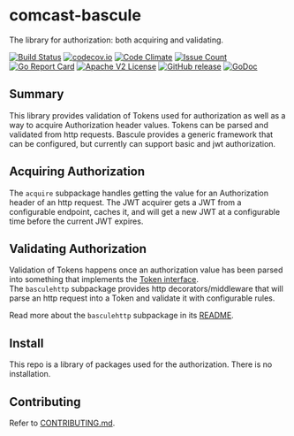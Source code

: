 # comcast-bascule

The library for authorization: both acquiring and validating.

[![Build Status](https://travis-ci.org/Comcast/comcast-bascule.svg?branch=master)](https://travis-ci.org/Comcast/comcast-bascule)
[![codecov.io](http://codecov.io/github/Comcast/comcast-bascule/coverage.svg?branch=master)](http://codecov.io/github/Comcast/comcast-bascule?branch=master)
[![Code Climate](https://codeclimate.com/github/Comcast/comcast-bascule/badges/gpa.svg)](https://codeclimate.com/github/Comcast/comcast-bascule)
[![Issue Count](https://codeclimate.com/github/Comcast/comcast-bascule/badges/issue_count.svg)](https://codeclimate.com/github/Comcast/comcast-bascule)
[![Go Report Card](https://goreportcard.com/badge/github.com/Comcast/comcast-bascule)](https://goreportcard.com/report/github.com/Comcast/comcast-bascule)
[![Apache V2 License](http://img.shields.io/badge/license-Apache%20V2-blue.svg)](https://github.com/Comcast/comcast-bascule/blob/master/LICENSE)
[![GitHub release](https://img.shields.io/github/release/Comcast/comcast-bascule.svg)](CHANGELOG.md)
[![GoDoc](https://godoc.org/github.com/Comcast/comcast-bascule/bascule?status.svg)](https://godoc.org/github.com/Comcast/comcast-bascule/bascule)

## Summary

This library provides validation of Tokens used for authorization as well as a 
way to acquire Authorization header values.  Tokens can be parsed and validated 
from http requests. Bascule provides a generic framework that can be configured, 
but currently can support basic and jwt authorization.

## Acquiring Authorization

The `acquire` subpackage handles getting the value for an Authorization header of
an http request.  The JWT acquirer gets a JWT from a configurable endpoint, 
caches it, and will get a new JWT at a configurable time before the current JWT 
expires.

## Validating Authorization

Validation of Tokens happens once an authorization value has been parsed into 
something that implements the [Token interface](https://godoc.org/github.com/Comcast/comcast-bascule/bascule#Token).  
The `basculehttp` subpackage provides http decorators/middleware that will parse an http 
request into a Token and validate it with configurable rules.

Read more about the `basculehttp` subpackage in its [README](bascule/basculehttp/README.md).

## Install
This repo is a library of packages used for the authorization.  There is no 
installation.

## Contributing
Refer to [CONTRIBUTING.md](CONTRIBUTING.md).